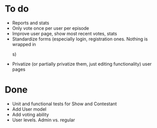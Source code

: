 # To do #

* Reports and stats
* Only vote once per user per episode
* Improve user page, show most recent votes, stats
* Standardize forms (especially login, registration ones. Nothing is wrapped in <p>s)
* Privatize (or partially privatize them, just editing functionality) user pages

# Done #

* Unit and functional tests for Show and Contestant
* Add User model
* Add voting ability
* User levels. Admin vs. regular

